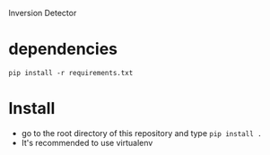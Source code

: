 Inversion Detector

# dependencies

`pip install -r requirements.txt`

# Install

* go to the root directory of this repository and type `pip install .`
* It's recommended to use virtualenv 



